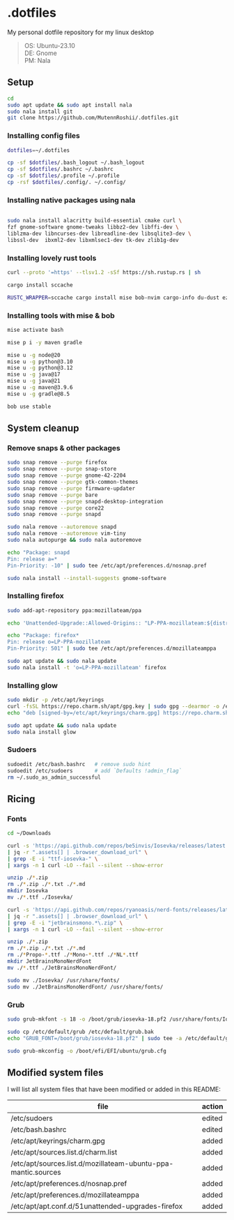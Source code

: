 # .dotfiles

My personal dotfile repository for my linux desktop

> OS: Ubuntu-23.10 <br>
> DE: Gnome <br>
> PM: Nala <br>

## Setup

```bash
cd
sudo apt update && sudo apt install nala
sudo nala install git
git clone https://github.com/MutennRoshii/.dotfiles.git
```

### Installing config files

```bash
dotfiles=~/.dotfiles

cp -sf $dotfiles/.bash_logout ~/.bash_logout
cp -sf $dotfiles/.bashrc ~/.bashrc
cp -sf $dotfiles/.profile ~/.profile
cp -rsf $dotfiles/.config/. ~/.config/
```

### Installing native packages using nala

```bash

sudo nala install alacritty build-essential cmake curl \
fzf gnome-software gnome-tweaks libbz2-dev libffi-dev \
liblzma-dev libncurses-dev libreadline-dev libsqlite3-dev \
libssl-dev  ibxml2-dev libxmlsec1-dev tk-dev zlib1g-dev
```

### Installing lovely rust tools

```bash
curl --proto '=https' --tlsv1.2 -sSf https://sh.rustup.rs | sh

cargo install sccache

RUSTC_WRAPPER=sccache cargo install mise bob-nvim cargo-info du-dust eza fd-find ripgrep sccache starship
```

### Installing tools with mise & bob

```bash
mise activate bash

mise p i -y maven gradle

mise u -g node@20
mise u -g python@3.10
mise u -g python@3.12
mise u -g java@17
mise u -g java@21
mise u -g maven@3.9.6
mise u -g gradle@8.5

bob use stable
```

## System cleanup

### Remove snaps & other packages

```bash
sudo snap remove --purge firefox
sudo snap remove --purge snap-store
sudo snap remove --purge gnome-42-2204
sudo snap remove --purge gtk-common-themes
sudo snap remove --purge firmware-updater
sudo snap remove --purge bare
sudo snap remove --purge snapd-desktop-integration
sudo snap remove --purge core22
sudo snap remove --purge snapd

sudo nala remove --autoremove snapd
sudo nala remove --autoremove vim-tiny
sudo nala autopurge && sudo nala autoremove

echo "Package: snapd
Pin: release a=*
Pin-Priority: -10" | sudo tee /etc/apt/preferences.d/nosnap.pref

sudo nala install --install-suggests gnome-software
```

### Installing firefox

```bash
sudo add-apt-repository ppa:mozillateam/ppa

echo 'Unattended-Upgrade::Allowed-Origins:: "LP-PPA-mozillateam:${distro_codename}";' | sudo tee /etc/apt/apt.conf.d/51unattended-upgrades-firefox

echo "Package: firefox*
Pin: release o=LP-PPA-mozillateam
Pin-Priority: 501" | sudo tee /etc/apt/preferences.d/mozillateamppa

sudo apt update && sudo nala update
sudo nala install -t 'o=LP-PPA-mozillateam' firefox
```

### Installing glow

```bash
sudo mkdir -p /etc/apt/keyrings
curl -fsSL https://repo.charm.sh/apt/gpg.key | sudo gpg --dearmor -o /etc/apt/keyrings/charm.gpg
echo "deb [signed-by=/etc/apt/keyrings/charm.gpg] https://repo.charm.sh/apt/ * *" | sudo tee /etc/apt/sources.list.d/charm.list

sudo apt update && sudo nala update
sudo nala install glow
```

### Sudoers

```bash
sudoedit /etc/bash.bashrc   # remove sudo hint
sudoedit /etc/sudoers       # add `Defaults !admin_flag`
rm ~/.sudo_as_admin_successful
```

## Ricing

### Fonts

```bash
cd ~/Downloads 

curl -s 'https://api.github.com/repos/be5invis/Iosevka/releases/latest' \
| jq -r ".assets[] | .browser_download_url" \
| grep -E -i "ttf-iosevka-" \
| xargs -n 1 curl -LO --fail --silent --show-error

unzip ./*.zip
rm ./*.zip ./*.txt ./*.md
mkdir Iosevka
mv ./*.ttf ./Iosevka/

curl -s 'https://api.github.com/repos/ryanoasis/nerd-fonts/releases/latest' \
| jq -r ".assets[] | .browser_download_url" \
| grep -E -i "jetbrainsmono.*\.zip" \
| xargs -n 1 curl -LO --fail --silent --show-error

unzip ./*.zip
rm ./*.zip ./*.txt ./*.md
rm ./*Propo-*.ttf ./*Mono-*.ttf ./*NL*.ttf
mkdir JetBrainsMonoNerdFont
mv ./*.ttf ./JetBrainsMonoNerdFont/

sudo mv ./Iosevka/ /usr/share/fonts/
sudo mv ./JetBrainsMonoNerdFont/ /usr/share/fonts/
```

### Grub

```bash
sudo grub-mkfont -s 18 -o /boot/grub/iosevka-18.pf2 /usr/share/fonts/Iosevka/Iosevka-Regular.ttf

sudo cp /etc/default/grub /etc/default/grub.bak
echo "GRUB_FONT=/boot/grub/iosevka-18.pf2" | sudo tee -a /etc/default/grub

sudo grub-mkconfig -o /boot/efi/EFI/ubuntu/grub.cfg
```

## Modified system files

I will list all system files that have been modified or added in this README:

| file                                                          | action |
|---------------------------------------------------------------|--------|
| /etc/sudoers                                                  | edited |
| /etc/bash.bashrc                                              | edited |
| /etc/apt/keyrings/charm.gpg                                   | added  |
| /etc/apt/sources.list.d/charm.list                            | added  |
| /etc/apt/sources.list.d/mozillateam-ubuntu-ppa-mantic.sources | added  |
| /etc/apt/preferences.d/nosnap.pref                            | added  |
| /etc/apt/preferences.d/mozillateamppa                         | added  |
| /etc/apt/apt.conf.d/51unattended-upgrades-firefox             | added  |
